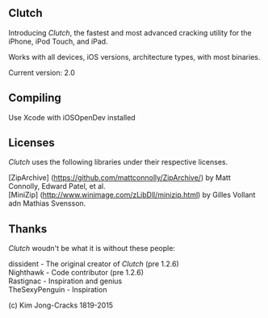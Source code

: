 Clutch
------------
Introducing *Clutch*, the fastest and most advanced cracking utility for the iPhone, iPod Touch, and iPad.

Works with all devices, iOS versions, architecture types, with most binaries.


Current version: 2.0


Compiling
------------
Use Xcode with iOSOpenDev installed 

Licenses
------------
*Clutch* uses the following libraries under their respective licenses.

[ZipArchive] (https://github.com/mattconnolly/ZipArchive/) by Matt Connolly, Edward Patel, et al.<br />
[MiniZip] (http://www.winimage.com/zLibDll/minizip.html) by Gilles Vollant adn Mathias Svensson.

Thanks
------------
*Clutch* woudn't be what it is without these people:

dissident - The original creator of *Clutch* (pre 1.2.6)<br />
Nighthawk - Code contributor (pre 1.2.6)<br />
Rastignac - Inspiration and genius<br />
TheSexyPenguin - Inspiration<br />



(c) Kim Jong-Cracks 1819-2015

